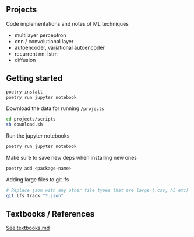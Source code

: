 ## Projects

Code implementations and notes of ML techniques

- multilayer perceptron
- cnn / convolutional layer
- autoencoder, variational autoencoder
- recurrent nn: lstm
- diffusion

## Getting started


```bash
poetry install
poetry run jupyter notebook
```

Download the data for running `/projects`

```bash
cd projects/scripts
sh download.sh
```

Run the jupyter notebooks

```bash
poetry run jupyter notebook
```

Make sure to save new deps when installing new ones

```bash
poetry add <package-name>
```

Adding large files to git lfs

```bash
# Replace json with any other file types that are large (.csv, h5 etc)
git lfs track "*.json"
```

## Textbooks / References

[See textbooks.md](./textbooks.md)
